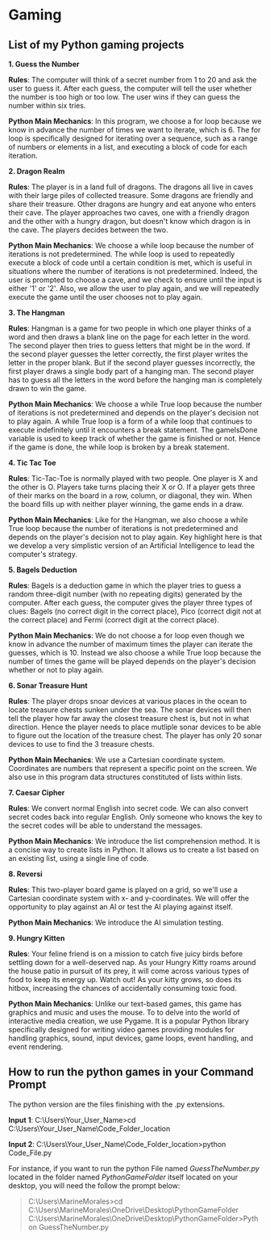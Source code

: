 # Gaming

## List of my Python gaming projects

**1. Guess the Number**

**Rules**: The computer will think of a secret number from 1 to 20 and ask the user to guess it.  After each guess, the computer will tell the user whether the number is too high or too low. The user wins if they can guess the number within six tries.

**Python Main Mechanics**: In this program, we choose a for loop because we know in advance the number of times we want to iterate, which is 6. The for loop is specifically designed for iterating over a sequence, such as a range of numbers or elements in a list, and executing a block of code for each iteration. 

**2. Dragon Realm**

**Rules**: The player is in a land full of dragons. The dragons all live in caves with their large piles of collected treasure. Some dragons are friendly and share their treasure. Other dragons are hungry and eat anyone who enters their cave. The player approaches two caves, one with a friendly dragon and the other with a hungry dragon, but doesn't know which dragon is in the cave. The players decides between the two.

**Python Main Mechanics**: We choose a while loop because the number of iterations is not predetermined. The while loop is used to repeatedly execute a block of code until a certain condition is met, which is useful in situations where the number of iterations is not predetermined. Indeed, the user is prompted to choose a cave, and we check to ensure until the input is either '1' or '2'. Also, we allow the user to play again, and we will repeatedly execute the game until the user chooses not to play again. 

**3. The Hangman**

**Rules**: Hangman is a game for two people in which one player thinks of a word and then draws a blank line on the page for each letter in the word. The second player then tries to guess letters that might be in the word. If the second player guesses the letter correctly, the first player writes the letter in the proper blank.
But if the second player guesses incorrectly, the first player draws a single body part of a hanging man. The second player has to guess all the letters in the word before the hanging man is completely drawn to win the game.

**Python Main Mechanics**: We choose a while True loop because the number of iterations is not predetermined and depends on the player's decision not to play again. A while True loop is a form of a while loop that continues to execute indefinitely until it encounters a break statement. The gameIsDone variable is used to keep track of whether the game is finished or not. Hence if the game is done, the while loop is broken by a break statement.

**4. Tic Tac Toe**

**Rules**: Tic-Tac-Toe is normally played with two people. One player is X and the other is O. Players take turns placing their X or O. If a player gets three of their marks on the board in a row, column, or diagonal, they win. When the board fills up with neither player winning, the game ends in a draw.

**Python Main Mechanics**: Like for the Hangman, we also choose a while True loop because the number of iterations is not predetermined and depends on the player's decision not to play again. Key highlight here is that we develop a very simplistic version of an Artificial Intelligence to lead the computer's strategy.

**5. Bagels Deduction**

**Rules**: Bagels is a deduction game in which the player tries to guess a random three-digit number (with no repeating digits) generated by the computer. After each guess, the computer gives the player three types of clues: Bagels (no correct digit in the correct place), Pico (correct digit not at the correct place) and Fermi (correct digit at the correct place).

**Python Main Mechanics**: We do not choose a for loop even though we know in advance the number of maximum times the player can iterate the guesses, which is 10. Instead we also choose a while True loop because the number of times the game will be played depends on the player's decision whether or not to play again.

**6. Sonar Treasure Hunt**

**Rules**: The player drops snoar devices at various places in the ocean to locate treasure chests sunken under the sea. The sonar devices will then tell the player how far away the closest treasure chest is, but not in what direction. Hence the player needs to place mutliple sonar devices to be able to figure out the location of the treasure chest. The player has only 20 sonar devices to use to find the 3 treasure chests.

**Python Main Mechanics**: We use a Cartesian coordinate system. Coordinates are numbers that represent a specific point on the screen. We also use in this program data structures constituted of lists within lists.

**7. Caesar Cipher**

**Rules**: We convert normal English into secret code. We can also convert secret codes back into regular English. Only someone who knows the key to the secret codes will be able to understand the messages.

**Python Main Mechanics**: We introduce the list comprehension method. It is a concise way to create lists in Python. It allows us to create a list based on an existing list, using a single line of code.

**8. Reversi**

**Rules**: This two-player board game is played on a grid, so we'll use a Cartesian coordinate system with x- and y-coordinates. We will offer the opportunity to play against an AI or test the AI playing against itself.

**Python Main Mechanics**: We introduce the AI simulation testing.

**9. Hungry Kitten**

**Rules**: Your feline friend is on a mission to catch five juicy birds before settling down for a well-deserved nap. As your Hungry Kitty roams around the house patio in pursuit of its prey, it will come across various types of food to keep its energy up. Watch out! As your kitty grows, so does its hitbox, increasing the chances of accidentally consuming toxic food.

**Python Main Mechanics**: Unlike our text-based games, this game has graphics and music and uses the mouse. To to delve into the world of interactive media creation, we use Pygame. It is a popular Python library specifically designed for writing video games providing modules for handling graphics, sound, input devices, game loops, event handling, and event rendering.

## How to run the python games in your Command Prompt

The python version are the files finishing with the .py extensions.

**Input 1**: C:\Users\Your_User_Name>cd C:\Users\Your_User_Name\Code_Folder_location

**Input 2**: C:\Users\Your_User_Name\Code_Folder_location>python Code_File.py 

For instance, if you want to run the python File named *GuessTheNumber.py* located in the folder named *PythonGameFolder* itself located on your desktop, you will need the follow the prompt below:

>C:\Users\MarineMorales>cd C:\Users\MarineMorales\OneDrive\Desktop\PythonGameFolder
>C:\Users\MarineMorales\OneDrive\Desktop\PythonGameFolder>Python GuessTheNumber.py
